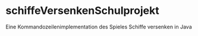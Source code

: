 # schiffeVersenkenSchulprojekt
Eine Kommandozeilenimplementation des Spieles Schiffe versenken in Java
